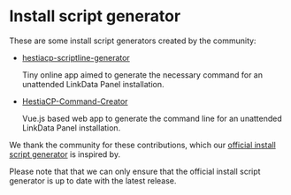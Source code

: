 # Install script generator

These are some install script generators created by the community:

- [hestiacp-scriptline-generator](https://github.com/gabizz/hestiacp-scriptline-generator)

  Tiny online app aimed to generate the necessary command for an unattended LinkData Panel installation.

- [HestiaCP-Command-Creator](https://github.com/turbopixel/HestiaCP-Command-Creator)

  Vue.js based web app to generate the command line for an unattended LinkData Panel installation.

We thank the community for these contributions, which our [official install script generator](/install) is inspired by.

Please note that that we can only ensure that the official install script generator is up to date with the latest release.
